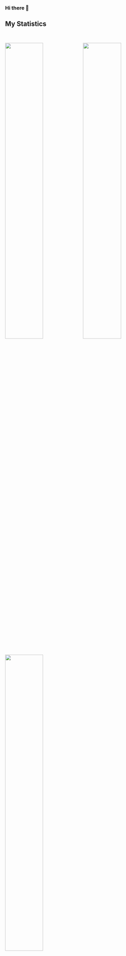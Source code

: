 ### Hi there 👋

## My Statistics
<br/>
<p align="left">
  <img width="49.5%" src="https://github-readme-stats.vercel.app/api?username=chiranjeet14&show_icons=true&theme=vue-dark&count_private=true&show_icons=true&cache_seconds=1800" />
    <img width="49.5%" src="https://github-readme-streak-stats.herokuapp.com/?user=chiranjeet14&theme=vue-dark&count_private=true&show_icons=true&cache_seconds=1800" />
</p>

<br>

<p align="left">
  <img width="49.5%" src="https://github-readme-stats.vercel.app/api/top-langs/?username=chiranjeet14&layout=compact&count_private=true&cache_seconds=1800" />
</p>
